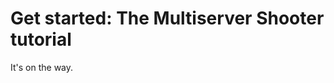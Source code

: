 # Get started: The Multiserver Shooter tutorial

It's on the way.

[//]: # (https://docs.google.com/document/d/1GG9V76msjsK8km900965OrJHHKhwJpwZL2KX9JR8ikk/edit#heading=h.13didh8yep1w)